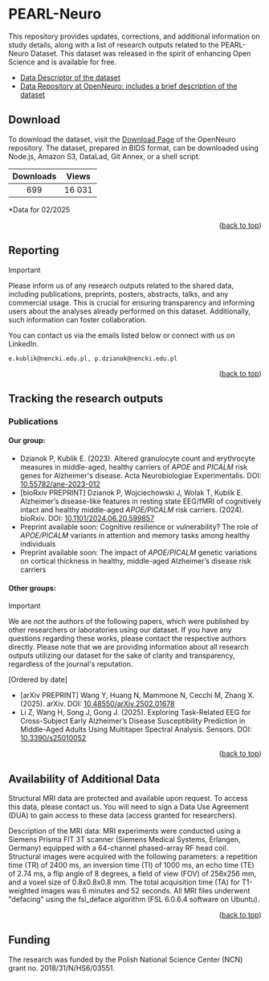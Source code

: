 # PEARL-Neuro
This repository provides updates, corrections, and additional information on study details, along with a list of research outputs related to the PEARL-Neuro Dataset. This dataset was released in the spirit of enhancing Open Science and is available for free.

* [Data Descriptor of the dataset](https://www.nature.com/articles/s41597-024-03106-5)
* [Data Repository at OpenNeuro: includes a brief description of the dataset](https://openneuro.org/datasets/ds004796/versions/1.0.9)

<div id="top"></div>

## Download

To download the dataset, visit the [Download Page](https://openneuro.org/datasets/ds004796/versions/1.0.9/download) of the OpenNeuro repository. The dataset, prepared in BIDS format, can be downloaded using Node.js, Amazon S3, DataLad, Git Annex, or a shell script.

| Downloads | Views | 
| :---:        |     :---:      |
| 699   | 16 031    |

*Data for 02/2025

<p align="right">(<a href="#top">back to top</a>)</p>

## Reporting

> [!IMPORTANT]  
> Please inform us of any research outputs related to the shared data, including publications, preprints, posters, abstracts, talks, and any commercial usage. This is crucial for ensuring transparency and informing users about the analyses already performed on this dataset. Additionally, such information can foster collaboration.

You can contact us via the emails listed below or connect with us on LinkedIn.

```
e.kublik@nencki.edu.pl, p.dzianok@nencki.edu.pl
```

<p align="right">(<a href="#top">back to top</a>)</p>

## Tracking the research outputs

### Publications 

#### Our group:

* Dzianok P, Kublik E. (2023). Altered granulocyte count and erythrocyte measures in middle-aged, healthy carriers of _APOE_ and _PICALM_ risk genes for Alzheimer's disease. Acta Neurobiologiae Experimentalis. DOI: [10.55782/ane-2023-012](https://doi.org/10.55782/ane-2023-012)
* [bioRxiv PREPRINT] Dzianok P, Wojciechowski J, Wolak T, Kublik E. Alzheimer’s disease-like features in resting state EEG/fMRI of cognitively intact and healthy middle-aged _APOE/PICALM_ risk carriers. (2024). bioRxiv. DOI: [10.1101/2024.06.20.599857](https://doi.org/10.1101/2024.06.20.599857)
* Preprint available soon: Cognitive resilience or vulnerability? The role of _APOE/PICALM_ variants in attention and memory tasks among healthy individuals
* Preprint available soon: The impact of _APOE/PICALM_ genetic variations on cortical thickness in healthy, middle-aged Alzheimer’s disease risk carriers

#### Other groups:

> [!IMPORTANT]
> We are not the authors of the following papers, which were published by other researchers or laboratories using our dataset. If you have any questions regarding these works, please contact the respective authors directly. Please note that we are providing information about all research outputs utilizing our dataset for the sake of clarity and transparency, regardless of the journal's reputation.

[Ordered by date]

* [arXiv PREPRINT] Wang Y, Huang N, Mammone N, Cecchi M, Zhang X. (2025). arXiv. DOI: [10.48550/arXiv.2502.01678](https://doi.org/10.48550/arXiv.2502.01678)
* Li Z, Wang H, Song J, Gong J. (2025). Exploring Task-Related EEG for Cross-Subject Early Alzheimer’s Disease Susceptibility Prediction in Middle-Aged Adults Using Multitaper Spectral Analysis. Sensors. DOI: [10.3390/s25010052](https://doi.org/10.3390/s25010052)


<p align="right">(<a href="#top">back to top</a>)</p>

## Availability of Additional Data

Structural MRI data are protected and available upon request. To access this data, please contact us. You will need to sign a Data Use Agreement (DUA) to gain access to these data (access granted for researchers).

Description of the MRI data: MRI experiments were conducted using a Siemens Prisma FIT 3T scanner (Siemens Medical Systems, Erlangen, Germany) equipped with a 64-channel phased-array RF head coil. Structural images were acquired with the following parameters: a repetition time (TR) of 2400 ms, an inversion time (TI) of 1000 ms, an echo time (TE) of 2.74 ms, a flip angle of 8 degrees, a field of view (FOV) of 256x256 mm, and a voxel size of 0.8x0.8x0.8 mm. The total acquisition time (TA) for T1-weighted images was 6 minutes and 52 seconds. All MRI files underwent "defacing" using the fsl_deface algorithm (FSL 6.0.6.4 software on Ubuntu).

<p align="right">(<a href="#top">back to top</a>)</p>

## Funding

The research was funded by the Polish National Science Center (NCN) grant no. 2018/31/N/HS6/03551.
